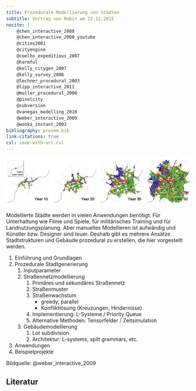```yaml
---
title: Prozedurale Modellierung von Städten
subtitle: Vortrag von Robin am 22.12.2015
nocite: |
    @chen_interactive_2008
    @chen_interactive_2008_youtube
    @cities2001
    @cityengine
    @coelho_expeditious_2007
    @harmful
    @kelly_citygen_2007
    @kelly_survey_2006
    @lechner_procedural_2003
    @lipp_interactive_2011
    @muller_procedural_2006
    @pixelcity
    @subversion
    @vanegas_modelling_2010
    @weber_interactive_2009
    @wonka_instant_2003
bibliography: prosem.bib
link-citations: true
csl: ieee-with-url.csl
---
```


![](img/teaser.png)

Modellierte Städte werden in vielen Anwendungen benötigt: Für Unterhaltung wie Filme und Spiele, für militärisches Training und für Landnutzungsplanung. Aber manuelles Modellieren ist aufwändig und Künstler bzw. Designer sind teuer. Deshalb gibt es mehrere Ansätze Stadtstrukturen und Gebäude prozedural zu erstellen, die hier vorgestellt werden.

1. Einführung und Grundlagen
2. Prozedurale Stadtgenerierung
    1. Inputparameter
    2. Straßennetzmodellierung
        1. Primäres und sekundäres Straßennetz
        2. Straßenmuster
        3. Straßenwachstum
            - greedy, parallel
            - Konfliktlösung (Kreuzungen, Hindernisse)
        4. Implementierung: L-Systeme / Priority Queue
        5. Alternative Methoden: Tensorfelder / Zeitsimulation
    3. Gebäudemodellierung
        1. Lot subdivision
        2. Architektur: L-systems, split grammars, etc.
3. Anwendungen
4. Beispielprojekte

Bildquelle: @weber_interactive_2009

<!--
alte vorträge:

http://cg.ivd.kit.edu/1254.php
http://cg.ivd.kit.edu/918.php
http://cg.ivd.kit.edu/773.php
http://cg.ivd.kit.edu/675.php
http://cg.ivd.kit.edu/556.php
http://cg.ivd.kit.edu/450.php
http://cg.ivd.kit.edu/179.php
-->
## Literatur
